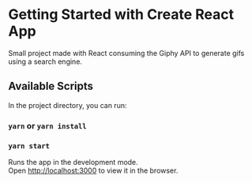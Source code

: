 # Getting Started with Create React App

Small project made with React consuming the Giphy API to generate gifs using a search engine.

## Available Scripts

In the project directory, you can run:

### `yarn` or `yarn install`

### `yarn start`

Runs the app in the development mode.\
Open [http://localhost:3000](http://localhost:3000) to view it in the browser.
